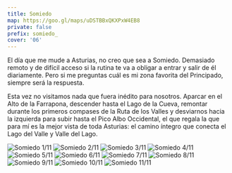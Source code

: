 ```yaml
---
title: Somiedo
map: https://goo.gl/maps/uDSTBBxQKXPxW4EB8
private: false
prefix: somiedo_
cover: '06'
---
```

El día que me mude a Asturias, no creo que sea a Somiedo. Demasiado remoto y de difícil acceso si la rutina te va a obligar a entrar y salir de él diariamente. Pero si me preguntas cuál es mi zona favorita del Principado, siempre será la respuesta.

Esta vez no visitamos nada que fuera inédito para nosotros. Aparcar en el Alto de la Farrapona, descender hasta el Lago de la Cueva, remontar durante los primeros compases de la Ruta de los Valles y desviarnos hacia la izquierda para subir hasta el Pico Albo Occidental, el que regala la que para mí es la mejor vista de toda Asturias: el camino íntegro que conecta el Lago del Valle y Valle del Lago.

![Somiedo 1/11](01)
![Somiedo 2/11](02)
![Somiedo 3/11](03)
![Somiedo 4/11](04)
![Somiedo 5/11](05)
![Somiedo 6/11](06)
![Somiedo 7/11](07)
![Somiedo 8/11](08)
![Somiedo 9/11](09)
![Somiedo 10/11](10)
![Somiedo 11/11](11)